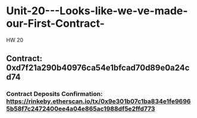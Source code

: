 # Unit-20---Looks-like-we-ve-made-our-First-Contract-
HW 20

## Contract: 0xd7f21a290b40976ca54e1bfcad70d89e0a24cd74
### Contract Deposits Confirmation: https://rinkeby.etherscan.io/tx/0x9e301b07c1ba834e1fe96965b58f7c2472400ee4a04e865ac1988df5e2ffd773 
